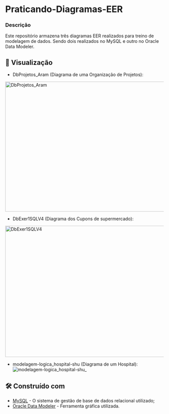 # Praticando-Diagramas-EER
### Descrição
Este repositório armazena três diagramas EER realizados para treino de modelagem de dados. Sendo dois realizados no MySQL e outro no Oracle Data Modeler.

## 👀 Visualização
- DbProjetos_Aram (Diagrama de uma Organização de Projetos):
<img width="650" height="413" alt="DbProjetos_Aram" src="https://github.com/user-attachments/assets/e9ac35dd-7fb1-4849-9171-5e3b8667ee72" />

- DbExer1SQLV4 (Diagrama dos Cupons de supermercado):
<img width="957" height="417" alt="DbExer1SQLV4" src="https://github.com/user-attachments/assets/b4c634e1-7f35-428f-8e73-1cc5fab56f52" />

- modelagem-logica_hospital-shu (Diagrama de um Hospital):
![modelagem-logica_hospital-shu_](https://github.com/user-attachments/assets/49053919-f545-4d67-bc30-ae5b1ac83a6e)

## 🛠️ Construído com

* [MySQL](https://www.mysql.com) - O  sistema de gestão de base de dados relacional utilizado;
* [Oracle Data Modeler](https://www.oracle.com/br/database/sqldeveloper/technologies/sql-data-modeler) - Ferramenta gráfica utilizada.
